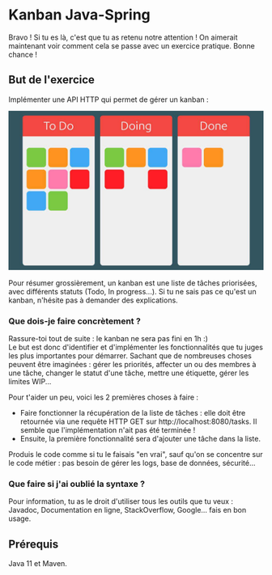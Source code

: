# Kanban Java-Spring

Bravo ! Si tu es là, c'est que tu as retenu notre attention ! On aimerait maintenant voir comment cela se passe avec un exercice pratique.
Bonne chance !

## But de l'exercice

Implémenter une API HTTP qui permet de gérer un kanban : 

![Kanban image](kanban.jpg)

Pour résumer grossièrement, un kanban est une liste de tâches priorisées, avec différents statuts (Todo, In progress...). 
Si tu ne sais pas ce qu'est un kanban, n'hésite pas à demander des explications.

### Que dois-je faire concrètement ?
Rassure-toi tout de suite : le kanban ne sera pas fini en 1h :)   
Le but est donc d'identifier et d'implémenter les fonctionnalités que tu juges les plus importantes pour démarrer. 
Sachant que de nombreuses choses peuvent être imaginées : gérer les priorités, affecter un ou des membres à une tâche, changer le statut d'une tâche, mettre une étiquette, gérer les limites WIP...  

Pour t'aider un peu, voici les 2 premières choses à faire : 
- Faire fonctionner la récupération de la liste de tâches : elle doit être retournée via une requête HTTP GET sur http://localhost:8080/tasks. Il semble que l'implémentation n'ait pas été terminée !
- Ensuite, la première fonctionnalité sera d'ajouter une tâche dans la liste.

Produis le code comme si tu le faisais "en vrai", sauf qu'on se concentre sur le code métier : pas besoin de gérer les logs, base de données, sécurité...

### Que faire si j'ai oublié la syntaxe ?
Pour information, tu as le droit d'utiliser tous les outils que tu veux : Javadoc, Documentation en ligne, StackOverflow, Google... fais en bon usage.

## Prérequis
Java 11 et Maven.
